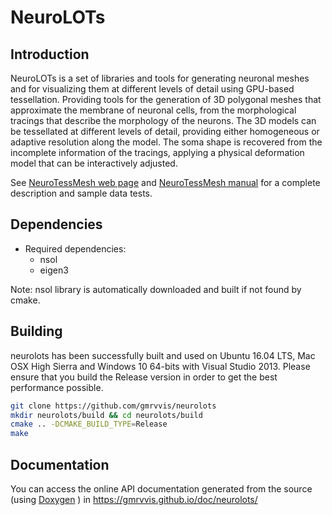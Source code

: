 NeuroLOTs
=====================================================

## Introduction
NeuroLOTs is a set of libraries and tools for generating neuronal meshes and for
visualizing them at different levels of detail using GPU-based tessellation.
Providing tools for the generation of 3D polygonal meshes that approximate the
membrane of neuronal cells, from the morphological tracings that describe the
morphology of the neurons. The 3D models can be tessellated at different levels
of detail, providing either homogeneous or adaptive resolution along the model.
The soma shape is recovered from the incomplete information of the tracings,
applying a physical deformation model that can be interactively adjusted.

See [NeuroTessMesh web page](http://gmrv.es/neurotessmesh/) and
[NeuroTessMesh  manual](http://gmrv.es/neurotessmesh/NeuroTessMeshUserManual.pdf)
for a complete description and sample data tests.

## Dependencies

* Required dependencies:
    * nsol
    * eigen3

Note: nsol library is automatically downloaded and built if not found by cmake.

## Building

neurolots has been successfully built and used on Ubuntu 16.04 LTS, Mac OSX High
Sierra and Windows 10 64-bits with Visual Studio 2013. Please ensure that you
build the Release version in order to get the best performance possible.

```bash
git clone https://github.com/gmrvvis/neurolots
mkdir neurolots/build && cd neurolots/build
cmake .. -DCMAKE_BUILD_TYPE=Release
make
```

## Documentation

You can access the online API documentation generated from the source
(using [Doxygen](http://doxygen.org/) ) in
https://gmrvvis.github.io/doc/neurolots/
